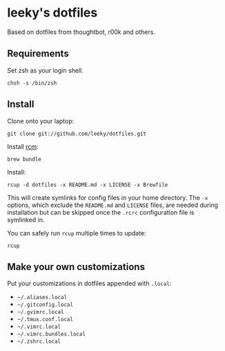 leeky's dotfiles
================

Based on dotfiles from thoughtbot, r00k and others.

Requirements
------------

Set zsh as your login shell.

    chsh -s /bin/zsh

Install
-------

Clone onto your laptop:

    git clone git://github.com/leeky/dotfiles.git


Install [rcm](https://github.com/thoughtbot/rcm):

    brew bundle

Install:

    rcup -d dotfiles -x README.md -x LICENSE -x Brewfile

This will create symlinks for config files in your home directory. The
`-x` options, which exclude the `README.md` and `LICENSE` files, are
needed during installation but can be skipped once the `.rcrc`
configuration file is symlinked in.

You can safely run `rcup` multiple times to update:

    rcup

Make your own customizations
----------------------------

Put your customizations in dotfiles appended with `.local`:

* `~/.aliases.local`
* `~/.gitconfig.local`
* `~/.gvimrc.local`
* `~/.tmux.conf.local`
* `~/.vimrc.local`
* `~/.vimrc.bundles.local`
* `~/.zshrc.local`


